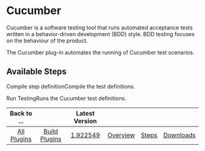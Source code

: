 
Cucumber
========

Cucumber is a software testing tool that runs automated acceptance tests written in a behavior-driven development (BDD) style. BDD testing focuses on the behaviour of the product.

The Cucumber plug-in automates the running of Cucumber test scenarios.


Available Steps
---------------

Compile step definitionCompile the test definitions.

Run TestingRuns the Cucumber test definitions.



|Back to ...||Latest Version||||
| :---: | :---: | :---: | :---: | :---: | :---: |
|[All Plugins](../../index.md)|[Build Plugins](../README.md)|[1.922549](https://raw.githubusercontent.com/UrbanCode/IBM-UCB-PLUGINS/main/files/Cucumber/Cucumber-1.922549.zip)|[Overview](overview.md)|[Steps](steps.md)|[Downloads](downloads.md)|
